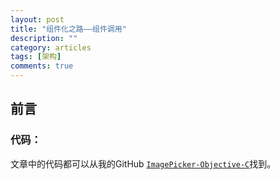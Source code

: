 ```yaml
---
layout: post
title: "组件化之路——组件调用"
description: ""
category: articles
tags: [架构]
comments: true
---
```


## 前言



### 代码：
文章中的代码都可以从我的GitHub [`ImagePicker-Objective-C`](https://github.com/lettleprince/ImagePicker-Objective-C)找到。

